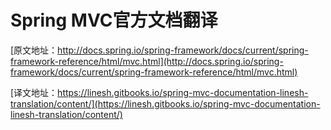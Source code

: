 # Spring MVC官方文档翻译

[原文地址：http://docs.spring.io/spring-framework/docs/current/spring-framework-reference/html/mvc.html](http://docs.spring.io/spring-framework/docs/current/spring-framework-reference/html/mvc.html)

[译文地址：https://linesh.gitbooks.io/spring-mvc-documentation-linesh-translation/content/](https://linesh.gitbooks.io/spring-mvc-documentation-linesh-translation/content/)